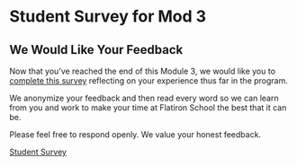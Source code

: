 # Student Survey for Mod 3

## We Would Like Your Feedback

Now that you’ve reached the end of this Module 3, we would like you to
[complete this survey][survey] reflecting on your experience thus far in the
program.

We anonymize your feedback and then read every word so we can learn from you and
work to make your time at Flatiron School the best that it can be.

Please feel free to respond openly. We value your honest feedback.

[Student Survey][survey]

[survey]: https://flatironschoolforms.formstack.com/forms/student_survey?Discipline=Software%20Engineering